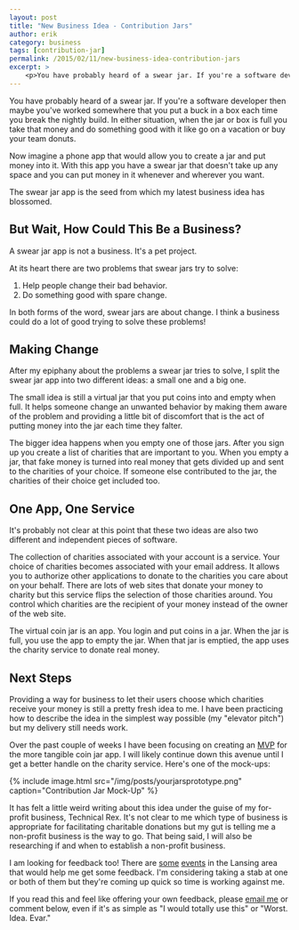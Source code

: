 ```yaml
---
layout: post
title: "New Business Idea - Contribution Jars"
author: erik
category: business
tags: [contribution-jar]
permalink: /2015/02/11/new-business-idea-contribution-jars
excerpt: >
    <p>You have probably heard of a swear jar. If you're a software developer then maybe you've worked somewhere that you put a buck in a box each time you break the nightly build. In either situation, when the jar or box is full you take that money and do something good with it like go on a vacation or buy your team donuts.</p>I'm considering building an app that offers up a virtual swear jar so you can gain all the benefits of the coin jar without having to carry around a bunch of coins.
---
```


You have probably heard of a swear jar. If you're a software developer then maybe you've worked somewhere that you put a buck in a box each time you break the nightly build. In either situation, when the jar or box is full you take that money and do something good with it like go on a vacation or buy your team donuts.

Now imagine a phone app that would allow you to create a jar and put money into it. With this app you have a swear jar that doesn't take up any space and you can put money in it whenever and wherever you want.

The swear jar app is the seed from which my latest business idea has blossomed.

## But Wait, How Could This Be a Business?

A swear jar app is not a business. It's a pet project.

At its heart there are two problems that swear jars try to solve:

1. Help people change their bad behavior.
2. Do something good with spare change.

In both forms of the word, swear jars are about change. I think a business could do a lot of good trying to solve these problems!

## Making Change

After my epiphany about the problems a swear jar tries to solve, I split the swear jar app into two different ideas: a small one and a big one.

The small idea is still a virtual jar that you put coins into and empty when full. It helps someone change an unwanted behavior by making them aware of the problem and providing a little bit of discomfort that is the act of putting money into the jar each time they falter.

The bigger idea happens when you empty one of those jars. After you sign up you create a list of charities that are important to you. When you empty a jar, that fake money is turned into real money that gets divided up and sent to the charities of your choice. If someone else contributed to the jar, the charities of their choice get included too.

## One App, One Service

It's probably not clear at this point that these two ideas are also two different and independent pieces of software.

The collection of charities associated with your account is a service. Your choice of charities becomes associated with your email address. It allows you to authorize other applications to donate to the charities you care about on your behalf. There are lots of web sites that donate your money to charity but this service flips the selection of those charities around. You control which charities are the recipient of your money instead of the owner of the web site.

The virtual coin jar is an app. You login and put coins in a jar. When the jar is full, you use the app to empty the jar. When that jar is emptied, the app uses the charity service to donate real money.

## Next Steps

Providing a way for business to let their users choose which charities receive your money is still a pretty fresh idea to me. I have been practicing how to describe the idea in the simplest way possible (my "elevator pitch") but my delivery still needs work.

Over the past couple of weeks I have been focusing on creating an [MVP](http://en.wikipedia.org/wiki/Minimum_viable_product) for the more tangible coin jar app. I will likely continue down this avenue until I get a better handle on the charity service. Here's one of the mock-ups:

{% include image.html src="/img/posts/yourjarsprototype.png" caption="Contribution Jar Mock-Up" %}

It has felt a little weird writing about this idea under the guise of my for-profit business, Technical Rex. It's not clear to me which type of business is appropriate for facilitating charitable donations but my gut is telling me a non-profit business is the way to go. That being said, I will also be researching if and when to establish a non-profit business.

I am looking for feedback too! There are [some](http://www.thehatching.org) [events](http://www.up.co/communities/usa/lansing/startup-weekend/5348) in the Lansing area that would help me get some feedback. I'm considering taking a stab at one or both of them but they're coming up quick so time is working against me.

If you read this and feel like offering your own feedback, please <a href="mailto:erik.gillespie@gmail.com">email me</a> or comment below, even if it's as simple as "I would totally use this" or "Worst. Idea. Evar."
